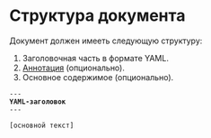 # Структура документа

Документ должен имееть следующую структуру:

1. Заголовочная часть в формате YAML.
2. [Аннотация](text-markup/#annotacii) (опционально).
3. Основное содержимое (опционально).

<pre><code>---
<strong>YAML-заголовок
</strong>---

[основной текст]
</code></pre>

